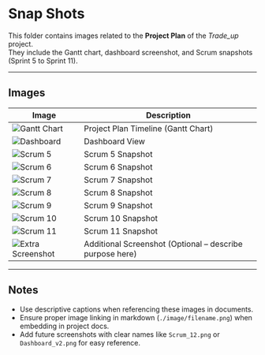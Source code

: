 # Snap Shots

This folder contains images related to the **Project Plan** of the *Trade_up* project.  
They include the Gantt chart, dashboard screenshot, and Scrum snapshots (Sprint 5 to Sprint 11).

---

## Images

| Image | Description |
|-------|-------------|
| ![Gantt Chart](./Gantt%20Chart.png) | Project Plan Timeline (Gantt Chart) |
| ![Dashboard](./Screenshot%20(582).png) | Dashboard View |
| ![Scrum 5](./Screenshot%20(583).png) | Scrum 5 Snapshot |
| ![Scrum 6](./Screenshot%20(584).png) | Scrum 6 Snapshot |
| ![Scrum 7](./Screenshot%20(585).png) | Scrum 7 Snapshot |
| ![Scrum 8](./Screenshot%20(586).png) | Scrum 8 Snapshot |
| ![Scrum 9](./Screenshot%20(587).png) | Scrum 9 Snapshot |
| ![Scrum 10](./Screenshot%20(588).png) | Scrum 10 Snapshot |
| ![Scrum 11](./Screenshot%20(589).png) | Scrum 11 Snapshot |
| ![Extra Screenshot](./Screenshot%20(590).png) | Additional Screenshot (Optional – describe purpose here) |

---

## Notes
- Use descriptive captions when referencing these images in documents.  
- Ensure proper image linking in markdown (`./image/filename.png`) when embedding in project docs.  
- Add future screenshots with clear names like `Scrum_12.png` or `Dashboard_v2.png` for easy reference.
